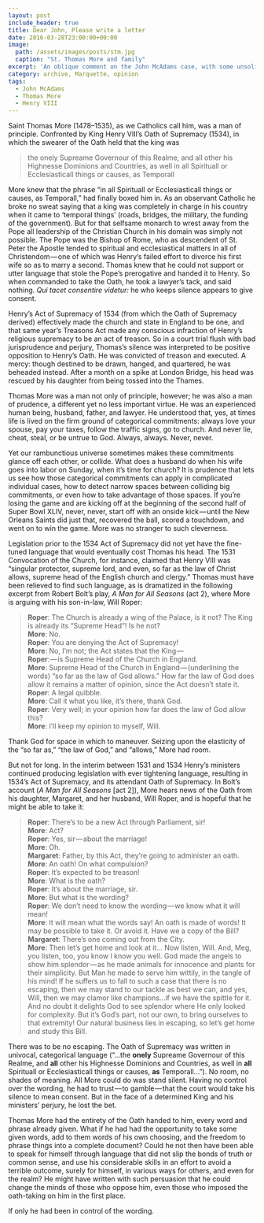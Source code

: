 ```yaml
---
layout: post
include_header: true
title: Dear John, Please write a letter
date: 2016-03-28T23:00:00+00:00
image:
  path: /assets/images/posts/stm.jpg
  caption: "St. Thomas More and family"
excerpt: 'An oblique comment on the John McAdams case, with some unsolicited advice.'
category: archive, Marquette, opinion
tags:
  - John McAdams
  - Thomas More
  - Henry VIII
---
```

Saint Thomas More (1478–1535), as we Catholics call him, was a man of principle. Confronted by King Henry VIII’s Oath of Supremacy (1534), in which the swearer of the Oath held that the king was

> the onely Supreame Governour of this Realme, and all other his Highnesse Dominions and Countries, as well in all Spirituall or Ecclesiasticall things or causes, as Temporall

More knew that the phrase “in all Spirituall or Ecclesiasticall things or causes, as Temporall,” had finally boxed him in. As an observant Catholic he broke no sweat saying that a king was completely in charge in his country when it came to ‘temporal things’ (roads, bridges, the military, the funding of the government). But for that selfsame monarch to wrest away from the Pope all leadership of the Christian Church in his domain was simply not possible. The Pope was the Bishop of Rome, who as descendent of St. Peter the Apostle tended to spiritual and ecclesiastical matters in all of Christendom — one of which was Henry’s failed effort to divorce his first wife so as to marry a second. Thomas knew that he could not support or utter language that stole the Pope’s prerogative and handed it to Henry. So when commanded to take the Oath, he took a lawyer’s tack, and said nothing. _Qui tacet consentire videtur:_ he who keeps silence appears to give consent.

Henry’s Act of Supremacy of 1534 (from which the Oath of Supremacy derived) effectively made the church and state in England to be one, and that same year’s Treasons Act made any conscious infraction of Henry’s religious supremacy to be an act of treason. So in a court trial flush with bad jurisprudence and perjury, Thomas’s silence was interpreted to be positive opposition to Henry’s Oath. He was convicted of treason and executed. A mercy: though destined to be drawn, hanged, and quartered, he was beheaded instead. After a month on a spike at London Bridge, his head was rescued by his daughter from being tossed into the Thames.

Thomas More was a man not only of principle, however; he was also a man of prudence, a different yet no less important virtue. He was an experienced human being, husband, father, and lawyer. He understood that, yes, at times life is lived on the firm ground of categorical commitments: always love your spouse, pay your taxes, follow the traffic signs, go to church. And never lie, cheat, steal, or be untrue to God. Always, always. Never, never.

Yet our rambunctious universe sometimes makes these commitments glance off each other, or collide. What does a husband do when his wife goes into labor on Sunday, when it’s time for church? It is prudence that lets us see how those categorical commitments can apply in complicated individual cases, how to detect narrow spaces between colliding big commitments, or even how to take advantage of those spaces. If you’re losing the game and are kicking off at the beginning of the second half of Super Bowl XLIV, never, never, start off with an onside kick — until the New Orleans Saints did just that, recovered the ball, scored a touchdown, and went on to win the game. More was no stranger to such cleverness.

Legislation prior to the 1534 Act of Supremacy did not yet have the fine-tuned language that would eventually cost Thomas his head. The 1531 Convocation of the Church, for instance, claimed that Henry VIII was “singular protector, supreme lord, and even, so far as the law of Christ allows, supreme head of the English church and clergy.” Thomas must have been relieved to find such language, as is dramatized in the following excerpt from Robert Bolt’s play, _A Man for All Seasons_ (act 2), where More is arguing with his son-in-law, Will Roper:

> **Roper**: The Church is already a wing of the Palace, is it not? The King is already its “Supreme Head”! Is he not?  
> **More**: No.  
> **Roper**: You are denying the Act of Supremacy!  
> **More**: No, I’m not; the Act states that the King —  
> **Roper**: — is Supreme Head of the Church in England.  
> **More**: Supreme Head of the Church in England — (underlining the words) “so far as the law of God allows.” How far the law of God does allow it remains a matter of opinion, since the Act doesn’t state it.  
> **Roper**: A legal quibble.  
> **More**: Call it what you like, it’s there, thank God.  
> **Roper**: Very well; in your opinion how far does the law of God allow this?  
> **More**: I’ll keep my opinion to myself, Will.

Thank God for space in which to maneuver. Seizing upon the elasticity of the “so far as,” “the law of God,” and “allows,” More had room.

But not for long. In the interim between 1531 and 1534 Henry’s ministers continued producing legislation with ever tightening language, resulting in 1534’s Act of Supremacy, and its attendant Oath of Supremacy. In Bolt’s account (_A Man for All Seasons_ [act 2]), More hears news of the Oath from his daughter, Margaret, and her husband, Will Roper, and is hopeful that he might be able to take it:

> **Roper**: There’s to be a new Act through Parliament, sir!  
> **More**: Act?  
> **Roper**: Yes, sir — about the marriage!  
> **More**: Oh.  
> **Margaret**: Father, by this Act, they’re going to administer an oath.  
> **More**: An oath! On what compulsion?  
> **Roper**: It’s expected to be treason!  
> **More**: What is the oath?  
> **Roper**: It’s about the marriage, sir.  
> **More**: But what is the wording?  
> **Roper**: We don’t need to know the wording — we know what it will mean!  
> **More**: It will mean what the words say! An oath is made of words! It may be possible to take it. Or avoid it. Have we a copy of the Bill?  
> **Margaret**: There’s one coming out from the City.  
> **More**: Then let’s get home and look at it… Now listen, Will. And, Meg, you listen, too, you know I know you well. God made the angels to show him splendor — as he made animals for innocence and plants for their simplicity. But Man he made to serve him wittily, in the tangle of his mind! If he suffers us to fall to such a case that there is no escaping, then we may stand to our tackle as best we can, and yes, Will, then we may clamor like champions…if we have the spittle for it. And no doubt it delights God to see splendor where He only looked for complexity. But it’s God’s part, not our own, to bring ourselves to that extremity! Our natural business lies in escaping, so let’s get home and study this Bill.

There was to be no escaping. The Oath of Supremacy was written in univocal, categorical language (“…the **onely** Supreame Governour of this Realme, and **all** other his Highnesse Dominions and Countries, as well in **all** Spirituall or Ecclesiasticall things or causes, **as** Temporall…”). No room, no shades of meaning. All More could do was stand silent. Having no control over the wording, he had to trust — to gamble — that the court would take his silence to mean consent. But in the face of a determined King and his ministers’ perjury, he lost the bet.

Thomas More had the entirety of the Oath handed to him, every word and phrase already given. What if he had had the opportunity to take some given words, add to them words of his own choosing, and the freedom to phrase things into a complete document? Could he not then have been able to speak for himself through language that did not slip the bonds of truth or common sense, and use his considerable skills in an effort to avoid a terrible outcome, surely for himself, in various ways for others, and even for the realm? He might have written with such persuasion that he could change the minds of those who oppose him, even those who imposed the oath-taking on him in the first place.

If only he had been in control of the wording.
